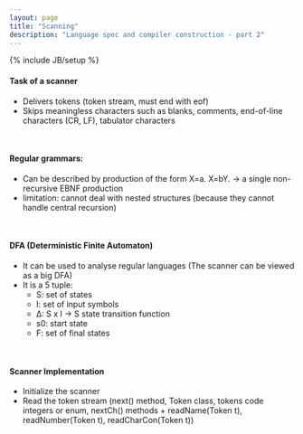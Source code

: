 ```yaml
---
layout: page
title: "Scanning"
description: "Language spec and compiler construction - part 2"
---
```

{% include JB/setup %}


#### Task of a scanner

* Delivers tokens (token stream, must end with eof)
* Skips meaningless characters such as blanks, comments, end-of-line characters (CR, LF), tabulator characters

<br/>

#### Regular grammars:

* Can be described by production of the form X=a. X=bY. -> a single non-recursive EBNF production
* limitation: cannot deal with nested structures (because they cannot handle central recursion)

<br/>

#### DFA (Deterministic Finite Automaton) 
* It can be used to analyse regular languages (The scanner can be viewed as a big DFA)
* It is a 5 tuple:
    - S: set of states
    - I: set of input symbols
    - Δ: S x I -> S state transition function
    - s0: start state
    - F: set of final states

<br/>

#### Scanner Implementation

* Initialize the scanner
* Read the token stream (next() method, Token class, tokens code integers or enum, nextCh() methods + readName(Token t), readNumber(Token t), readCharCon(Token t))

